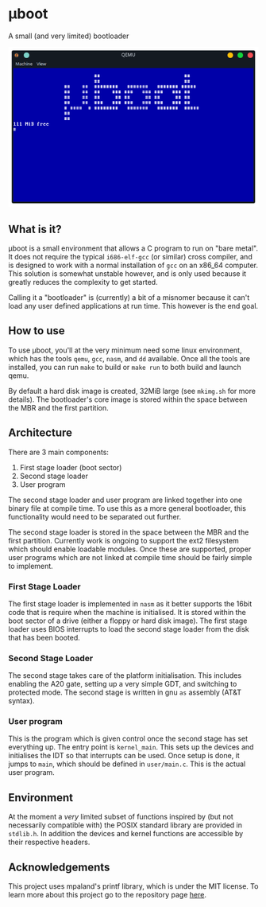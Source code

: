# μboot
A small (and very limited) bootloader

![μboot on boot](.images/microboot_1.png)

## What is it?

μboot is a small environment that allows a C program to run on "bare metal". It
does not require the typical `i686-elf-gcc` (or similar) cross compiler, and is
designed to work with a normal installation of `gcc` on an x86_64 computer. This
solution is somewhat unstable however, and is only used because it greatly
reduces the complexity to get started.

Calling it a "bootloader" is (currently) a bit of a misnomer because it can't
load any user defined applications at run time. This however is the end goal.

## How to use

To use μboot, you'll at the very minimum need some linux environment, which has
the tools `qemu`, `gcc`, `nasm`, and `dd` available. Once all the tools are
installed, you can run `make` to build or `make run` to both build and launch
qemu.

By default a hard disk image is created, 32MiB large (see `mkimg.sh` for more 
details). The bootloader's core image is stored within the space between the MBR
and the first partition.

## Architecture

There are 3 main components:

 1. First stage loader (boot sector)
 2. Second stage loader
 3. User program

The second stage loader and user program are linked together into one binary
file at compile time. To use this as a more general bootloader, this
functionality would need to be separated out further.

The second stage loader is stored in the space between the MBR and the first
partition. Currently work is ongoing to support the ext2 filesystem which should
enable loadable modules. Once these are supported, proper user programs which
are not linked at compile time should be fairly simple to implement.

### First Stage Loader

The first stage loader is implemented in `nasm` as it better supports the 16bit
code that is require when the machine is initialised. It is stored within the
boot sector of a drive (either a floppy or hard disk image). The first stage
loader uses BIOS interrupts to load the second stage loader from the disk that
has been booted.

### Second Stage Loader

The second stage takes care of the platform initialisation. This includes
enabling the A20 gate, setting up a very simple GDT, and switching to protected
mode. The second stage is written in gnu `as` assembly (AT&T syntax).

### User program

This is the program which is given control once the second stage has set
everything up. The entry point is `kernel_main`. This sets up the devices and
initialises the IDT so that interrupts can be used. Once setup is done, it jumps
to `main`, which should be defined in `user/main.c`. This is the actual user
program.

## Environment

At the moment a _very_ limited subset of functions inspired by (but not
necessarily compatible with) the POSIX standard library are provided in
`stdlib.h`. In addition the devices and kernel functions are accessible by their
respective headers.

## Acknowledgements

This project uses mpaland's printf library, which is under the MIT license. To
learn more about this project go to the repository page
[here](https://github.com/mpaland/printf).
